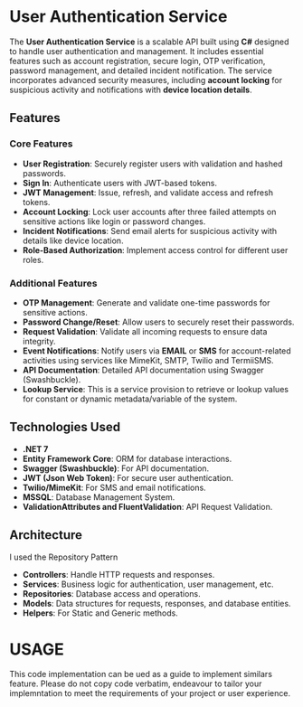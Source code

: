 # User Authentication Service

The **User Authentication Service** is a scalable API built using **C#** designed to handle user authentication and management. 
It includes essential features such as account registration, secure login, OTP verification, password management, and detailed incident notification. 
The service incorporates advanced security measures, including **account locking** for suspicious activity and notifications with **device location details**.


## Features

### Core Features
- **User Registration**: Securely register users with validation and hashed passwords.
- **Sign In**: Authenticate users with JWT-based tokens.
- **JWT Management**: Issue, refresh, and validate access and refresh tokens.
- **Account Locking**: Lock user accounts after three failed attempts on sensitive actions like login or password changes.
- **Incident Notifications**: Send email alerts for suspicious activity with details like device location.
- **Role-Based Authorization**: Implement access control for different user roles.

### Additional Features
- **OTP Management**: Generate and validate one-time passwords for sensitive actions.
- **Password Change/Reset**: Allow users to securely reset their passwords.
- **Request Validation**: Validate all incoming requests to ensure data integrity.
- **Event Notifications**: Notify users via **EMAIL** or **SMS** for account-related activities using services like MimeKit, SMTP, Twilio and TermiiSMS.
- **API Documentation**: Detailed API documentation using Swagger (Swashbuckle).
- **Lookup Service**: This is a service provision to retrieve or lookup values for constant or dynamic metadata/variable of the system.

## Technologies Used

- **.NET 7**
- **Entity Framework Core**: ORM for database interactions.
- **Swagger (Swashbuckle)**: For API documentation.
- **JWT (Json Web Token)**: For secure user authentication.
- **Twilio/MimeKit**: For SMS and email notifications.
- **MSSQL**: Database Management System.
- **ValidationAttributes and FluentValidation**: API Request Validation.

## Architecture
I used the Repository Pattern

- **Controllers**: Handle HTTP requests and responses.
- **Services**: Business logic for authentication, user management, etc.
- **Repositories**: Database access and operations.
- **Models**: Data structures for requests, responses, and database entities.
- **Helpers**: For Static and Generic methods.

# USAGE
This code implementation can be ued as a guide to implement similars feature. Please do not copy code verbatim, endeavour to tailor your implemntation
to meet the requirements of your project or user experience.

